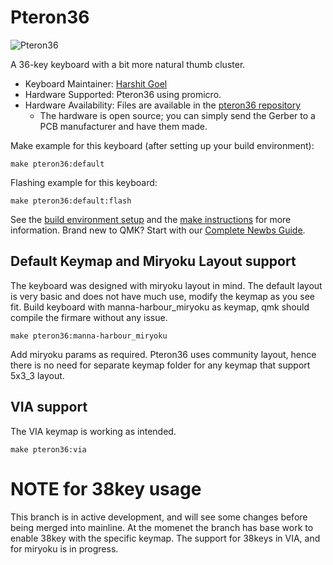 # Pteron36

![Pteron36](https://i.imgur.com/PuXPWYfh.jpg)

A 36-key keyboard with a bit more natural thumb cluster.

* Keyboard Maintainer: [Harshit Goel](https://github.com/harshitgoel96)
* Hardware Supported: Pteron36 using promicro.
* Hardware Availability: Files are available in the [pteron36 repository](https://github.com/harshitgoel96/pteron36-split-keyboard/releases/tag/v1.2.0)
  * The hardware is open source; you can simply send the Gerber to a PCB manufacturer and have them made.

Make example for this keyboard (after setting up your build environment):

    make pteron36:default

Flashing example for this keyboard:

    make pteron36:default:flash

See the [build environment setup](https://docs.qmk.fm/#/getting_started_build_tools) and the [make instructions](https://docs.qmk.fm/#/getting_started_make_guide) for more information. Brand new to QMK? Start with our [Complete Newbs Guide](https://docs.qmk.fm/#/newbs).

## Default Keymap and Miryoku Layout support

The keyboard was designed with miryoku layout in mind. The default layout is very basic and does not have much use, modify the keymap as you see fit. Build keyboard with manna-harbour_miryoku as keymap, qmk should compile the firmare without any issue.

    make pteron36:manna-harbour_miryoku

Add miryoku params as required.
Pteron36 uses community layout, hence there is no need for separate keymap folder for any keymap that support 5x3_3 layout.

## VIA support

The VIA keymap is working as intended. 

    make pteron36:via

# NOTE for 38key usage

This branch is in active development, and will see some changes before being merged into mainline. At the momenet the branch has base work to enable 38key with the specific keymap. The support for 38keys in VIA, and for miryoku is in progress. 